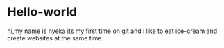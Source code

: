 # Hello-world

hi,my name is nyeka its my first time on git and i like to eat ice-cream and create websites at the same time.
